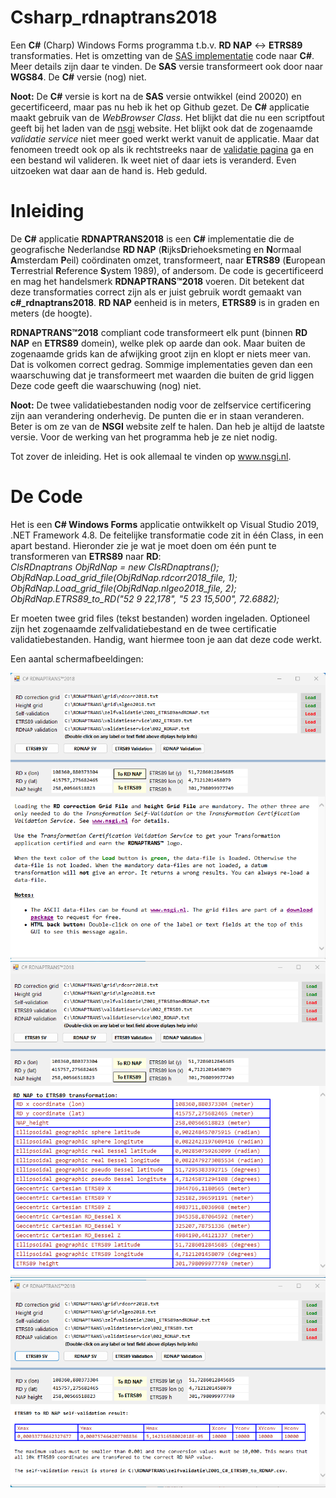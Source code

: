 # Csharp_rdnaptrans2018

<p>Een <b>C#</b> (Charp) Windows Forms programma t.b.v. <b>RD NAP</b> <-> <b>ETRS89</b> transformaties. Het is omzetting van de <a href=https://github.com/FVellinga/gm_rdnaptrans2018>SAS implementatie</a> code naar <b>C#</b>. Meer details zijn daar te vinden. De <b>SAS</b> versie transformeert ook door naar <b>WGS84</b>. De <b>C#</b> versie (nog) niet.</p>
<p><b>Noot:</b> De <b>C#</b> versie is kort na de <b>SAS</b> versie ontwikkel (eind 20020) en gecertificeerd, maar pas nu heb ik het op Github gezet. De <b>C#</b> applicatie maakt gebruik van de <i>WebBrowser Class</i>. Het blijkt dat die nu een scriptfout geeft bij het laden van de <a href="http://www.nsgi.nl">nsgi</a> website. Het blijkt ook dat de zogenaamde <i>validatie service</i> niet meer goed werkt werkt vanuit de applicatie. Maar dat fenomeen treedt ook op als ik rechtstreeks naar de <a href=https://www.nsgi.nl/geodetische-infrastructuur/producten/programma-rdnaptrans/validatieservice#etrsresult>validatie pagina</a> ga en een bestand wil valideren. Ik weet niet of daar iets is veranderd. Even uitzoeken wat daar aan de hand is. Heb geduld.</p>


# Inleiding

<p>De <b>C#</b> applicatie <b>RDNAPTRANS2018</b> is een <b>C#</b> implementatie die de geografische Nederlandse <b>RD NAP</b> (<b>R</b>ijks<b>D</b>riehoeksmeting en <b>N</b>ormaal
<b>A</b>msterdam <b>P</b>eil) coördinaten omzet, transformeert, naar <b>ETRS89</b> (<b>E</b>uropean <b>T</b>errestrial <b>R</b>eference
<b>S</b>ystem 1989), of andersom. De code is gecertificeerd en mag het handelsmerk <b>RDNAPTRANS™2018</b> voeren. Dit betekent dat deze
transformaties correct zijn als er juist gebruik wordt gemaakt van <b>c#_rdnaptrans2018</b>. <b>RD NAP</b> eenheid is in meters, <b>ETRS89</b> is in graden en meters (de hoogte).</p>

<p><b>RDNAPTRANS™2018</b> compliant code transformeert elk punt (binnen <b>RD NAP</b> en <b>ETRS89</b> domein), welke plek op aarde dan ook. Maar buiten de zogenaamde grids kan de afwijking groot zijn en klopt er niets meer van. Dat is volkomen correct gedrag. Sommige implementaties geven dan een waarschuwing dat je transformeert met waarden die buiten de grid liggen Deze code geeft die waarschuwing (nog) niet.</p>

<p><b>Noot:</u></b> De twee validatiebestanden nodig voor de zelfservice certificering zijn aan verandering onderhevig. De punten die er in staan veranderen. Beter is om ze van de <strong>NSGI</strong> website zelf te halen. Dan heb je altijd de laatste versie. Voor de werking van het programma heb je ze niet nodig.</p>
<p>Tot zover de inleiding. Het is ook allemaal te vinden op <a href="http://www.nsgi.nl">www.nsgi.nl</a>.</p>

# De Code

<p>Het is een <b>C# Windows Forms</b> applicatie ontwikkelt op Visual Studio 2019, .NET Framework 4.8. De feitelijke transformatie code zit in één Class, in een apart bestand. Hieronder zie je wat je moet doen om één punt te transformeren van <b>ETRS89</b> naar <b>RD</b>:</br>
<i>
ClsRDnaptrans ObjRdNap = new ClsRDnaptrans();</br>
ObjRdNap.Load_grid_file(ObjRdNap.rdcorr2018_file, 1);</br>
ObjRdNap.Load_grid_file(ObjRdNap.nlgeo2018_file, 2);</br>
ObjRdNap.ETRS89_to_RD("52 9 22,178", "5 23 15,500", 72.6882);</i>
</p>

<p>Er moeten twee grid files (tekst bestanden) worden ingeladen. Optioneel zijn het zogenaamde zelfvalidatiebestand en de twee certificatie
validatiebestanden. Handig, want hiermee toon je aan dat deze code werkt. </p>
<p>Een aantal schermafbeeldingen:</p>

![Plaatje 1](https://github.com/FVellinga/Csharp_rdnaptrans2018/blob/main/plaatje1.png)
![Plaatje 2](https://github.com/FVellinga/Csharp_rdnaptrans2018/blob/main/plaatje2.png)
![Plaatje 3](https://github.com/FVellinga/Csharp_rdnaptrans2018/blob/main/plaatje3.png)
